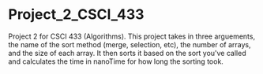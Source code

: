 # Project_2_CSCI_433
 Project 2 for CSCI 433 (Algorithms). This project takes in three arguements, the name of the sort method (merge, selection, etc), the number of arrays, and the size of each array. It then sorts it based on the sort you've called and calculates the time in nanoTime for how long the sorting took.
